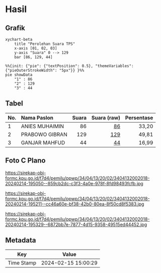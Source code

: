 # Hasil

## Grafik

```mermaid
xychart-beta
    title "Perolehan Suara TPS"
    x-axis [01, 02, 03]
    y-axis "Suara" 0 --> 129
    bar [86, 129, 44]
```

```mermaid
%%{init: {"pie": {"textPosition": 0.5}, "themeVariables": {"pieOuterStrokeWidth": "5px"}} }%%
pie showData
    "1" : 86
    "2" : 129
    "3" : 44
```

## Tabel

| No. | Nama Paslon    | Suara | Suara (raw) | Persentase |
|:--- |:-------------- | -----:| -----------:| ----------:|
| 1   | ANIES MUHAIMIN | 86    | [86][p-1]   | 33,20      |
| 2   | PRABOWO GIBRAN | 129   | [129][p-2]  | 49,81      |
| 3   | GANJAR MAHFUD  | 44    | [44][p-3]   | 16,99      |


[p-1]: https://github.com/gigit-pemilu/pemilu-2024-34-di-yogyakarta/blob/main/pilpres/hitung-suara/sub/34-di-yogyakarta/sub/04-sleman/sub/13-sleman/sub/2002-triharjo/sub/018-tps/sub/paslon-1.txt
[p-2]: https://github.com/gigit-pemilu/pemilu-2024-34-di-yogyakarta/blob/main/pilpres/hitung-suara/sub/34-di-yogyakarta/sub/04-sleman/sub/13-sleman/sub/2002-triharjo/sub/018-tps/sub/paslon-2.txt
[p-3]: https://github.com/gigit-pemilu/pemilu-2024-34-di-yogyakarta/blob/main/pilpres/hitung-suara/sub/34-di-yogyakarta/sub/04-sleman/sub/13-sleman/sub/2002-triharjo/sub/018-tps/sub/paslon-3.txt

## Foto C Plano

https://sirekap-obj-formc.kpu.go.id/f7d4/pemilu/ppwp/34/04/13/20/02/3404132002018-20240214-195050--859cb2dc-c3f3-4a0e-978f-8fd98493fcfb.jpg

https://sirekap-obj-formc.kpu.go.id/f7d4/pemilu/ppwp/34/04/13/20/02/3404132002018-20240214-195211--cc46a60e-bf38-42b0-80ea-8f50cd8f5383.jpg

https://sirekap-obj-formc.kpu.go.id/f7d4/pemilu/ppwp/34/04/13/20/02/3404132002018-20240214-195329--6872bb7e-7877-4d15-9358-49515ed44452.jpg


## Metadata

| Key        | Value               |
| ---------- | ------------------- |
| Time Stamp | 2024-02-15 15:00:29 |



